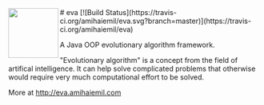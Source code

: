 <img src="http://eva.amihaiemil.com/images/icons_light/logo.png" align="left" height="100" width="100"/>
# eva
[![Build Status](https://travis-ci.org/amihaiemil/eva.svg?branch=master)](https://travis-ci.org/amihaiemil/eva)

A Java OOP evolutionary algorithm framework.

"Evolutionary algorithm" is a concept from the field of artifical intelligence.
It can help solve complicated problems that otherwise would require very much computational effort to be solved.

More at http://eva.amihaiemil.com
